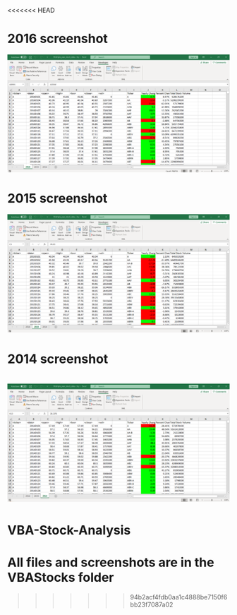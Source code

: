 <<<<<<< HEAD
# 2016 screenshot
![VBA2016](screenshots/VBA_2016.png)

# 2015 screenshot
![VBA2015](screenshots/VBA_2015.png)

# 2014 screenshot
![VBA2014](screenshots/VBA_2014.png)
=======
# VBA-Stock-Analysis
# All files and screenshots are in the VBAStocks folder
>>>>>>> 94b2acf4fdb0aa1c4888be7150f6bb23f7087a02
